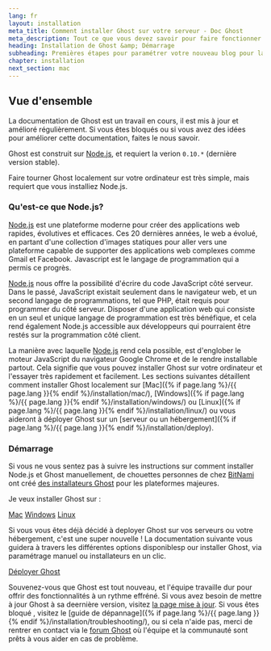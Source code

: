 ```yaml
---
lang: fr
layout: installation
meta_title: Comment installer Ghost sur votre serveur - Doc Ghost
meta_description: Tout ce que vous devez savoir pour faire fonctionner votre plateforme de blog Ghost sur votre environnement local ou distant.
heading: Installation de Ghost &amp; Démarrage
subheading: Premières étapes pour paramétrer votre nouveau blog pour la première fois.
chapter: installation
next_section: mac
---
```


## Vue d'ensemble <a id="overview"></a>

La documentation de Ghost est un travail en cours, il est mis à jour et amélioré régulièrement. Si vous êtes bloqués ou si vous avez des idées pour améliorer cette documentation, faites le nous savoir.

Ghost est construit sur [Node.js](http://nodejs.org), et requiert la verion `0.10.*` (dernière version stable).

Faire tourner Ghost localement sur votre ordinateur est très simple, mais requiert que vous installiez Node.js.

### Qu'est-ce que Node.js?

[Node.js](http://nodejs.org) est une plateforme moderne pour créer des applications web rapides, évolutives et efficaces.
    Ces 20 dernières années, le web a évolué, en partant d'une collection d'images statiques pour aller vers une plateforme capable de supporter des applications web complexes comme Gmail et Facebook. Javascript est le langage de programmation qui a permis ce progrès.

[Node.js](http://nodejs.org) nous offre la possibilité d'écrire du code JavaScript côté serveur. Dans le passé, JavaScript existait seulement dans le navigateur web, et un second langage de programmations, tel que PHP, était requis pour programmer du côté serveur. Disposer d'une application web qui consiste en un seul et unique langage de programmation est très bénéfique, et cela rend également Node.js accessible aux développeurs qui pourraient être restés sur la programmation côté client.

La manière avec laquelle [Node.js](http://nodejs.org) rend cela possible, est d'englober le moteur JavaScript du navigateur Google Chrome et de le rendre installable partout. Cela signifie que vous pouvez installer Ghost sur votre ordinateur et l'essayer très rapidement et facilement.
    Les sections suivantes détaillent comment installer Ghost localement sur [Mac]({% if page.lang %}/{{ page.lang }}{% endif %}/installation/mac/), [Windows]({% if page.lang %}/{{ page.lang }}{% endif %}/installation/windows/) ou [Linux]({% if page.lang %}/{{ page.lang }}{% endif %}/installation/linux/) ou vous aideront à déployer Ghost sur un [serveur ou un hébergement]({% if page.lang %}/{{ page.lang }}{% endif %}/installation/deploy).

### Démarrage

Si vous ne vous sentez pas à suivre les instructions sur comment installer Node.js et Ghost manuellement, de chouettes personnes de chez [BitNami](http://bitnami.com/) ont créé [des installateurs Ghost](http://bitnami.com/stack/ghost) pour les plateformes majeures.

Je veux installer Ghost sur :

<div class="text-center install-ghost">
    <a href="{% if page.lang %}/{{ page.lang }}{% endif %}/installation/mac/" class="btn btn-success btn-large">Mac</a>
    <a href="{% if page.lang %}/{{ page.lang }}{% endif %}/installation/windows/" class="btn btn-success btn-large">Windows</a>
    <a href="{% if page.lang %}/{{ page.lang }}{% endif %}/installation/linux/" class="btn btn-success btn-large">Linux</a>
</div>

Si vous vous êtes déjà décidé à deployer Ghost sur vos serveurs ou votre hébergement, c'est une super nouvelle ! La documentation suivante vous guidera à travers les différentes options disponiblesp our installer Ghost, via paramétrage manuel ou installateurs en un clic.

<div class="text-center install-ghost">
    <a href="{% if page.lang %}/{{ page.lang }}{% endif %}/installation/deploy/" class="btn btn-success btn-large">Déployer Ghost</a>
</div>

Souvenez-vous que Ghost est tout nouveau, et l'équipe travaille dur pour offrir des fonctionnalités à un rythme effréné. Si vous avez besoin de mettre à jour Ghost à sa deernière version, visitez [la page mise à jour](/installation/upgrading/).
    Si vous êtes bloqué , visitez le [guide de dépannage]({% if page.lang %}/{{ page.lang }}{% endif %}/installation/troubleshooting/), ou si cela n'aide pas, merci de rentrer en contact via le [forum Ghost](http://ghost.org/forum) où l'équipe et la communauté sont prêts à vous aider en cas de problème.

